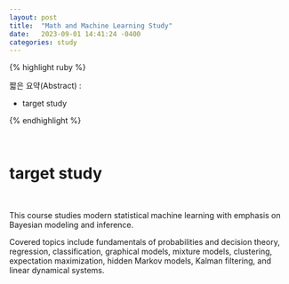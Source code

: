 ```yaml
---
layout: post
title:  "Math and Machine Learning Study"
date:   2023-09-01 14:41:24 -0400
categories: study
---
```







{% highlight ruby %}


짧은 요약(Abstract) :   
* target study  

{% endhighlight %}  

<br/>


# target study  

<br/>

This course studies modern statistical machine learning with emphasis on Bayesian modeling and inference.

   
Covered topics include fundamentals of probabilities and decision theory, regression, classification, graphical models, mixture models, clustering, expectation maximization, hidden Markov models, Kalman filtering, and linear dynamical systems.  



<br/>
